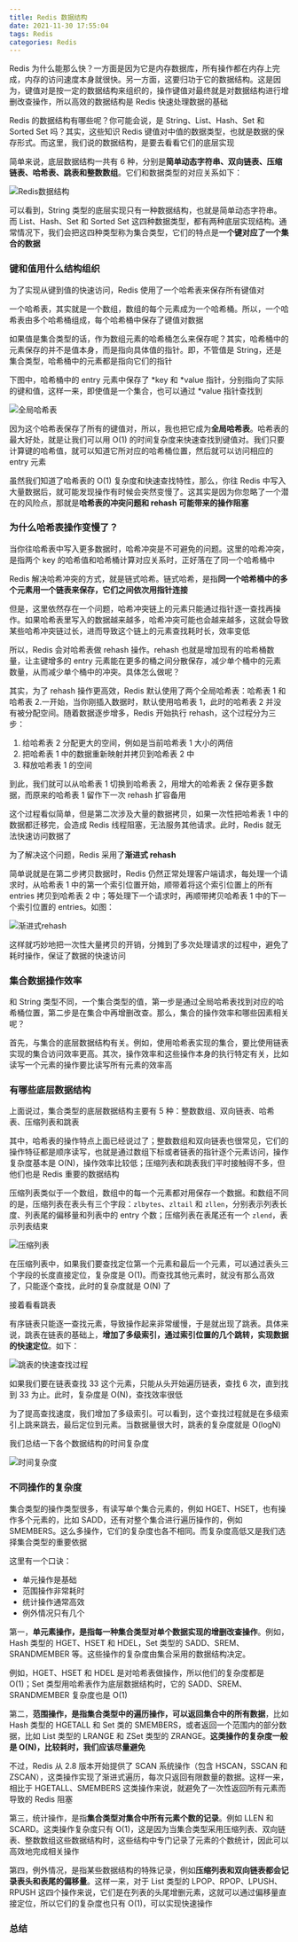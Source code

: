 ```yaml
---
title: Redis 数据结构
date: 2021-11-30 17:55:04
tags: Redis
categories: Redis
---
```


Redis 为什么能那么快？一方面是因为它是内存数据库，所有操作都在内存上完成，内存的访问速度本身就很快。另一方面，这要归功于它的数据结构。这是因为，键值对是按一定的数据结构来组织的，操作键值对最终就是对数据结构进行增删改查操作，所以高效的数据结构是 Redis 快速处理数据的基础



Redis 的数据结构有哪些呢？你可能会说，是 String、List、Hash、Set 和 Sorted Set 吗？其实，这些知识 Redis 键值对中值的数据类型，也就是数据的保存形式。而这里，我们说的数据结构，是要去看看它们的底层实现



简单来说，底层数据结构一共有 6 种，分别是**简单动态字符串、双向链表、压缩链表、哈希表、跳表和整数数组**。它们和数据类型的对应关系如下：



![Redis数据结构](Redis-数据结构/Redis数据结构.png)



可以看到，String 类型的底层实现只有一种数据结构，也就是简单动态字符串。而 List、Hash、Set 和 Sorted Set 这四种数据类型，都有两种底层实现结构。通常情况下，我们会把这四种类型称为集合类型，它们的特点是**一个键对应了一个集合的数据**



### 键和值用什么结构组织



为了实现从键到值的快速访问，Redis 使用了一个哈希表来保存所有键值对



一个哈希表，其实就是一个数组，数组的每个元素成为一个哈希桶。所以，一个哈希表由多个哈希桶组成，每个哈希桶中保存了键值对数据



如果值是集合类型的话，作为数组元素的哈希桶怎么来保存呢？其实，哈希桶中的元素保存的并不是值本身，而是指向具体值的指针。即，不管值是 String，还是集合类型，哈希桶中的元素都是指向它们的指针



下图中，哈希桶中的 entry 元素中保存了 *key 和 *value 指针，分别指向了实际的键和值，这样一来，即使值是一个集合，也可以通过 *value 指针查找到



![全局哈希表](Redis-数据结构/全局哈希表.png)



因为这个哈希表保存了所有的键值对，所以，我也把它成为**全局哈希表**。哈希表的最大好处，就是让我们可以用 O(1) 的时间复杂度来快速查找到键值对。我们只要计算键的哈希值，就可以知道它所对应的哈希桶位置，然后就可以访问相应的 entry 元素



虽然我们知道了哈希表的 O(1) 复杂度和快速查找特性，那么，你往 Redis 中写入大量数据后，就可能发现操作有时候会突然变慢了。这其实是因为你忽略了一个潜在的风险点，那就是**哈希表的冲突问题和 rehash 可能带来的操作阻塞**



### 为什么哈希表操作变慢了？



当你往哈希表中写入更多数据时，哈希冲突是不可避免的问题。这里的哈希冲突，是指两个 key 的哈希值和哈希桶计算对应关系时，正好落在了同一个哈希桶中



Redis 解决哈希冲突的方式，就是链式哈希。链式哈希，是指**同一个哈希桶中的多个元素用一个链表来保存，它们之间依次用指针连接**



但是，这里依然存在一个问题，哈希冲突链上的元素只能通过指针逐一查找再操作。如果哈希表里写入的数据越来越多，哈希冲突可能也会越来越多，这就会导致某些哈希冲突链过长，进而导致这个链上的元素查找耗时长，效率变低



所以，Redis 会对哈希表做 rehash 操作。rehash 也就是增加现有的哈希桶数量，让主键增多的 entry 元素能在更多的桶之间分散保存，减少单个桶中的元素数量，从而减少单个桶中的冲突。具体怎么做呢？



其实，为了 rehash 操作更高效，Redis 默认使用了两个全局哈希表：哈希表 1 和哈希表 2.一开始，当你刚插入数据时，默认使用哈希表 1，此时的哈希表 2 并没有被分配空间。随着数据逐步增多，Redis 开始执行 rehash，这个过程分为三步：



1. 给哈希表 2 分配更大的空间，例如是当前哈希表 1 大小的两倍
2. 把哈希表 1 中的数据重新映射并拷贝到哈希表 2 中
3. 释放哈希表 1 的空间



到此，我们就可以从哈希表 1 切换到哈希表 2，用增大的哈希表 2 保存更多数据，而原来的哈希表 1 留作下一次 rehash 扩容备用



这个过程看似简单，但是第二次涉及大量的数据拷贝，如果一次性把哈希表 1 中的数据都迁移完，会造成 Redis 线程阻塞，无法服务其他请求。此时，Redis 就无法快速访问数据了



为了解决这个问题，Redis 采用了**渐进式 rehash**



简单说就是在第二步拷贝数据时，Redis 仍然正常处理客户端请求，每处理一个请求时，从哈希表 1 中的第一个索引位置开始，顺带着将这个索引位置上的所有 entries 拷贝到哈希表 2 中；等处理下一个请求时，再顺带拷贝哈希表 1 中的下一个索引位置的 entries。如图：



![渐进式rehash](Redis-数据结构/渐进式rehash.png)



这样就巧妙地把一次性大量拷贝的开销，分摊到了多次处理请求的过程中，避免了耗时操作，保证了数据的快速访问



### 集合数据操作效率



和 String 类型不同，一个集合类型的值，第一步是通过全局哈希表找到对应的哈希桶位置，第二步是在集合中再增删改查。那么，集合的操作效率和哪些因素相关呢？



首先，与集合的底层数据结构有关。例如，使用哈希表实现的集合，要比使用链表实现的集合访问效率更高。其次，操作效率和这些操作本身的执行特定有关，比如读写一个元素的操作要比读写所有元素的效率高



### 有哪些底层数据结构



上面说过，集合类型的底层数据结构主要有 5 种：整数数组、双向链表、哈希表、压缩列表和跳表



其中，哈希表的操作特点上面已经说过了；整数数组和双向链表也很常见，它们的操作特征都是顺序读写，也就是通过数组下标或者链表的指针逐个元素访问，操作复杂度基本是 O(N)，操作效率比较低；压缩列表和跳表我们平时接触得不多，但他们也是 Redis 重要的数据结构



压缩列表类似于一个数组，数组中的每一个元素都对用保存一个数据。和数组不同的是，压缩列表在表头有三个字段：`zlbytes`、`zltail` 和 `zllen`，分别表示列表长度、列表尾的偏移量和列表中的 entry 个数；压缩列表在表尾还有一个 `zlend`，表示列表结束



![压缩列表](Redis-数据结构/压缩列表.png)



在压缩列表中，如果我们要查找定位第一个元素和最后一个元素，可以通过表头三个字段的长度直接定位，复杂度是 O(1)。而查找其他元素时，就没有那么高效了，只能逐个查找，此时的复杂度就是 O(N) 了



接着看看跳表



有序链表只能逐一查找元素，导致操作起来非常缓慢，于是就出现了跳表。具体来说，跳表在链表的基础上，**增加了多级索引，通过索引位置的几个跳转，实现数据的快速定位**。如下：



![跳表的快速查找过程](Redis-数据结构/跳表的快速查找过程.png)



如果我们要在链表查找 33 这个元素，只能从头开始遍历链表，查找 6 次，直到找到 33 为止。此时，复杂度是 O(N)，查找效率很低



为了提高查找速度，我们增加了多级索引。可以看到，这个查找过程就是在多级索引上跳来跳去，最后定位到元素。当数据量很大时，跳表的复杂度就是 O(logN)



我们总结一下各个数据结构的时间复杂度



![时间复杂度](Redis-数据结构/时间复杂度.png)



### 不同操作的复杂度



集合类型的操作类型很多，有读写单个集合元素的，例如 HGET、HSET，也有操作多个元素的，比如 SADD，还有对整个集合进行遍历操作的，例如 SMEMBERS。这么多操作，它们的复杂度也各不相同。而复杂度高低又是我们选择集合类型的重要依据



这里有一个口诀：



- 单元操作是基础
- 范围操作非常耗时
- 统计操作通常高效
- 例外情况只有几个



第一，**单元素操作，是指每一种集合类型对单个数据实现的增删改查操作**。例如，Hash 类型的 HGET、HSET 和 HDEL，Set 类型的 SADD、SREM、SRANDMEMBER 等。这些操作的复杂度由集合采用的数据结构决定。



例如，HGET、HSET 和 HDEL 是对哈希表做操作，所以他们的复杂度都是 O(1)；Set 类型用哈希表作为底层数据结构时，它的 SADD、SREM、SRANDMEMBER 复杂度也是 O(1)



第二，**范围操作，是指集合类型中的遍历操作，可以返回集合中的所有数据**，比如 Hash 类型的 HGETALL 和 Set 类的 SMEMBERS，或者返回一个范围内的部分数据，比如 List 类型的 LRANGE 和 ZSet 类型的 ZRANGE。**这类操作的复杂度一般是 O(N)，比较耗时，我们应该尽量避免**



不过，Redis 从 2.8 版本开始提供了 SCAN 系统操作（包含 HSCAN，SSCAN 和 ZSCAN），这类操作实现了渐进式遍历，每次只返回有限数量的数据。这样一来，相比于 HGETALL、SMEMBERS 这类操作来说，就避免了一次性返回所有元素而导致的 Redis 阻塞



第三，统计操作，是指**集合类型对集合中所有元素个数的记录**。例如 LLEN 和 SCARD。这类操作复杂度只有 O(1)，这是因为当集合类型采用压缩列表、双向链表、整数数组这些数据结构时，这些结构中专门记录了元素的个数统计，因此可以高效地完成相关操作



第四，例外情况，是指某些数据结构的特殊记录，例如**压缩列表和双向链表都会记录表头和表尾的偏移量**。这样一来，对于 List 类型的 LPOP、RPOP、LPUSH、RPUSH 这四个操作来说，它们是在列表的头尾增删元素，这就可以通过偏移量直接定位，所以它们的复杂度也只有 O(1)，可以实现快速操作



### 总结



